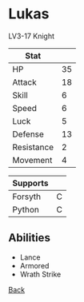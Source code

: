 # Lukas

LV3-17 Knight

| Stat       | <!-- --> |
| ---------- | -------- |
| HP         | 35       |
| Attack     | 18       |
| Skill      | 6        |
| Speed      | 6        |
| Luck       | 5        |
| Defense    | 13       |
| Resistance | 2        |
| Movement   | 4        |

| Supports | <!-- --> |
| -------- | -------- |
| Forsyth  | C        |
| Python   | C        |

## Abilities

- Lance
- Armored
- Wrath Strike

[Back](../README.md)
